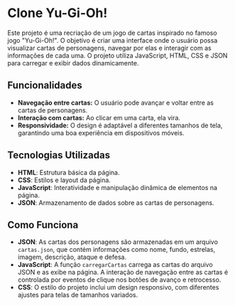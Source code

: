 # Clone Yu-Gi-Oh!

Este projeto é uma recriação de um jogo de cartas inspirado no famoso jogo "Yu-Gi-Oh!". O objetivo é criar uma interface onde o usuário possa visualizar cartas de personagens, navegar por elas e interagir com as informações de cada uma. O projeto utiliza JavaScript, HTML, CSS e JSON para carregar e exibir dados dinamicamente.

## Funcionalidades

- **Navegação entre cartas:** O usuário pode avançar e voltar entre as cartas de personagens.
- **Interação com cartas:** Ao clicar em uma carta, ela vira.
- **Responsividade:** O design é adaptável a diferentes tamanhos de tela, garantindo uma boa experiência em dispositivos móveis.

## Tecnologias Utilizadas

- **HTML**: Estrutura básica da página.
- **CSS**: Estilos e layout da página.
- **JavaScript**: Interatividade e manipulação dinâmica de elementos na página.
- **JSON**: Armazenamento de dados sobre as cartas de personagens.


## Como Funciona

- **JSON**: As cartas dos personagens são armazenadas em um arquivo `cartas.json`, que contém informações como nome, fundo, estrelas, imagem, descrição, ataque e defesa.
- **JavaScript**: A função `carregarCartas` carrega as cartas do arquivo JSON e as exibe na página. A interação de navegação entre as cartas é controlada por eventos de clique nos botões de avanço e retrocesso.
- **CSS**: O estilo do projeto inclui um design responsivo, com diferentes ajustes para telas de tamanhos variados.




